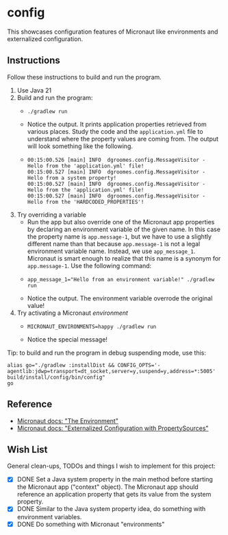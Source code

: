 # config

This showcases configuration features of Micronaut like environments and externalized configuration.


## Instructions

Follow these instructions to build and run the program.

1. Use Java 21
2. Build and run the program:
    * ```shell
      ./gradlew run
      ```
    * Notice the output. It prints application properties retrieved from various places. Study the code and the
      `application.yml` file to understand where the property values are coming from. The output will look something
      like the following.
    * ```text
      00:15:00.526 [main] INFO  dgroomes.config.MessageVisitor - Hello from the 'application.yml' file!
      00:15:00.527 [main] INFO  dgroomes.config.MessageVisitor - Hello from a system property!
      00:15:00.527 [main] INFO  dgroomes.config.MessageVisitor - Hello from the 'application.yml' file!
      00:15:00.527 [main] INFO  dgroomes.config.MessageVisitor - Hello from the 'HARDCODED_PROPERTIES'!
      ```
3. Try overriding a variable
    * Run the app but also override one of the Micronaut app properties by declaring an environment variable of the
      given name. In this case the property name is `app.message-1`, but we have to use a slightly different name than
      that because `app.message-1` is not a legal environment variable name. Instead, we use `app_message_1`. Micronaut
      is smart enough to realize that this name is a synonym for `app.message-1`. Use the following command:
    * ```shell
      app_message_1="Hello from an environment variable!" ./gradlew run
      ```
    * Notice the output. The environment variable overrode the original value!
4. Try activating a Micronaut *environment*
    * ```shell
      MICRONAUT_ENVIRONMENTS=happy ./gradlew run
      ```
    * Notice the special message!

Tip: to build and run the program in debug suspending mode, use this:

```shell
alias go="./gradlew :installDist && CONFIG_OPTS='-agentlib:jdwp=transport=dt_socket,server=y,suspend=y,address=*:5005' build/install/config/bin/config"
go
```


## Reference

* [Micronaut docs: "The Environment"](https://docs.micronaut.io/latest/guide/index.html#environments)
* [Micronaut docs: "Externalized Configuration with PropertySources"](https://docs.micronaut.io/latest/guide/index.html#propertySource)


## Wish List

General clean-ups, TODOs and things I wish to implement for this project:

* [x] DONE Set a Java system property in the main method before starting the Micronaut app ("context" object). The Micronaut
  app should reference an application property that gets its value from the system property.
* [x] DONE Similar to the Java system property idea, do something with environment variables.
* [x] DONE Do something with Micronaut "environments"
